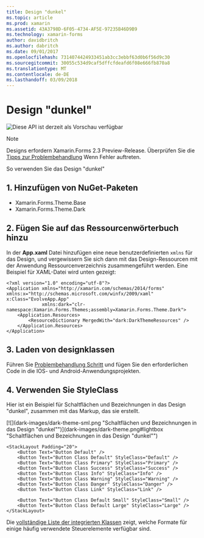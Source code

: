 ```yaml
---
title: Design "dunkel"
ms.topic: article
ms.prod: xamarin
ms.assetid: 43A3798D-6F05-4734-AF5E-97235B46D9B9
ms.technology: xamarin-forms
author: davidbritch
ms.author: dabritch
ms.date: 09/01/2017
ms.openlocfilehash: 7314074424933451ab3cc3ebbf63d0b6f56d9c30
ms.sourcegitcommit: 30055c534d9caf5dffcfdeafd6f08e666fb870a8
ms.translationtype: MT
ms.contentlocale: de-DE
ms.lasthandoff: 03/09/2018
---
```

# <a name="dark-theme"></a>Design "dunkel"

![](~/media/shared/preview.png "Diese API ist derzeit als Vorschau verfügbar")

> [!NOTE]
> Designs erfordern Xamarin.Forms 2.3 Preview-Release. Überprüfen Sie die [Tipps zur Problembehandlung](~/xamarin-forms/user-interface/themes/index.md) Wenn Fehler auftreten.

So verwenden Sie das Design "dunkel"

## <a name="1-add-nuget-packages"></a>1. Hinzufügen von NuGet-Paketen

* Xamarin.Forms.Theme.Base
* Xamarin.Forms.Theme.Dark

## <a name="2-add-to-the-resource-dictionary"></a>2. Fügen Sie auf das Ressourcenwörterbuch hinzu

In der **App.xaml** Datei hinzufügen eine neue benutzerdefinierten `xmlns` für das Design, und vergewissern Sie sich dann mit das Design-Ressourcen mit der Anwendung Ressourcenverzeichnis zusammengeführt werden.
Eine Beispiel für XAML-Datei wird unten gezeigt:

```xaml
<?xml version="1.0" encoding="utf-8"?>
<Application xmlns="http://xamarin.com/schemas/2014/forms" xmlns:x="http://schemas.microsoft.com/winfx/2009/xaml" x:Class="EvolveApp.App"
             xmlns:dark="clr-namespace:Xamarin.Forms.Themes;assembly=Xamarin.Forms.Theme.Dark">
    <Application.Resources>
        <ResourceDictionary MergedWith="dark:DarkThemeResources" />
    </Application.Resources>
</Application>
```

## <a name="3-load-theme-classes"></a>3. Laden von designklassen

Führen Sie [Problembehandlung Schritt](~/xamarin-forms/user-interface/themes/index.md) und fügen Sie den erforderlichen Code in die IOS- und Android-Anwendungsprojekten.

## <a name="4-use-styleclass"></a>4. Verwenden Sie StyleClass

Hier ist ein Beispiel für Schaltflächen und Bezeichnungen in das Design "dunkel", zusammen mit das Markup, das sie erstellt.

[![](dark-images/dark-theme-sml.png "Schaltflächen und Bezeichnungen in das Design "dunkel"")](dark-images/dark-theme.png#lightbox "Schaltflächen und Bezeichnungen in das Design "dunkel"")

```xaml
<StackLayout Padding="20">
    <Button Text="Button Default" />
    <Button Text="Button Class Default" StyleClass="Default" />
    <Button Text="Button Class Primary" StyleClass="Primary" />
    <Button Text="Button Class Success" StyleClass="Success" />
    <Button Text="Button Class Info" StyleClass="Info" />
    <Button Text="Button Class Warning" StyleClass="Warning" />
    <Button Text="Button Class Danger" StyleClass="Danger" />
    <Button Text="Button Class Link" StyleClass="Link" />

    <Button Text="Button Class Default Small" StyleClass="Small" />
    <Button Text="Button Class Default Large" StyleClass="Large" />
</StackLayout>
```

Die [vollständige Liste der integrierten Klassen](~/xamarin-forms/user-interface/themes/index.md) zeigt, welche Formate für einige häufig verwendete Steuerelemente verfügbar sind.

